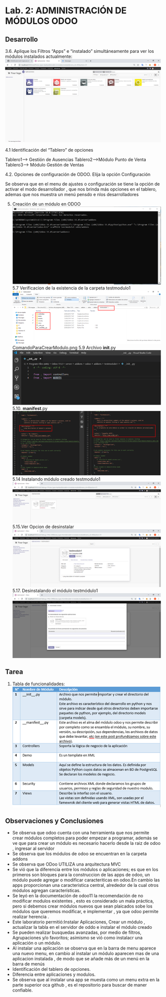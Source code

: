 # Lab. 2: ADMINISTRACIÓN DE MÓDULOS ODOO

## Desarrollo

3.6. Aplique los Filtros “Apps” e “instalado” simultáneamente para ver los módulos instalados actualmente:
![Github i1](images/evidencia.png)

4.1 Identificación del “Tablero” de opciones

Tablero1--> Gestión de Ausencias
Tablero2-->Módulo Punto de Venta
Tablero3--> Módulo Gestión de Ventas

4.2. Opciones de configuración de ODOO. Elija la opción Configuración

Se observa que en el menu de ajustes o configuración se tiene la opción de
activar el modo desarrollador , que nos brinda más opciones en el tablero, ademas
que nos muestra un menú pensdo e nlos desarrolladores

5. Creación de un módulo en ODOO
   ![Github i1](images/comandoParaCrearModulo.png)
   5.7 Verificacion de la existencia de la carpeta testmodulo1
   ![Github i1](images/moduloCreado.png)
   ComandoParaCrearModulo.png
   5.9 Archivo **init**.py
   ![Github i1](images/init.py.png)
   5.10. **manifest**.py
   ![Github i1](images/CambiosManifest.py.png)
   5.14 Instalando módulo creado testmodulo1
   ![Github i1](images/testmodulo1Instalado.png)
   5.15.Ver Opcion de desinstalar
   ![Github i1](images/DescripcionModulo1.png)
   5.17. Desinstalando el módulo testmódulo1
   ![Github i1](images/DesintalandoModulo1.png)

## **Tarea**

1. Tabla de funcionalidades:
   ![Github i1](images/EstructuraDeUnModuloEnOdoo.png)

## Observaciones y Conclusiones

- Se observa que odoo cuenta con una herramienta que nos permite crear módulos completos para
  poder empezar a programar, además se ve que para crear un módulo es necesario
  hacerlo desde la raiz de odoo , ingresar al servidor
- Se observa que los módulos de odoo se encuentran en la carpeta addons
- Se observa que ODoo UTILIZA una arquitectura MVC
- Se vió que la diferencia entre los módulos o aplicaciones; es que en los primeros son bloques
  para la construccion de las apps de odoo, un módulo puede agregar o modificar caracteriticas
  en odoo.En cambio las apps proporcionan una caracteristica central, alrededor de la cual otros módulos
  agregan características.
- Se leyó en la documentación de odoo11 la recomendación de no modificar modulos existentes , esto es
  considerado un mala práctica, pero si debemos crear módulos nuevos que sean plaicados sobe los módulos que
  queremos modificar, e implementar , ya que odoo permite realizar herencia .
- Este laboratorio permitió:Instalar Aplicaciones, Crear un módulo , actualizar la tabla en el servidor de oddo e instalar el módulo creado
- Se pueden realizar busquedas avanzadas, por medio de filtros, Agrupaciones y/o favoritos;
  asimismo se vió como instalacr una aplicación o un módulo.
- Al instalar una aplicación se observa que en la barra de menu aparece una nuevo menu,
  en cambio al instalar un módulo aparecen mas de una aplicacion instalada , de modo que se añade más
  de un menú en la barra de menús
- Identificación del tablero de opciones.
- Diferencia entre aplicaciones y modulos.
- Se observa que al instalar una app se muesta como un menu extra en la parte superior
  oca github , es el repositorio para buscar de maner confiable.
